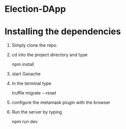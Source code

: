 # Election-DApp

# Installing the dependencies
1. Simply clone the repo.
2. cd into the project directory and type
	
	npm install

3. start Ganache
4. In the terminal type

	truffle migrate --reset

5. configure the metamask plugin with the browser
6. Run the server by typing 

	npm run dev
		
	
